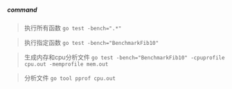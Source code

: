 ##### command
> 执行所有函数 ``go test -bench=".*"``

> 执行指定函数 ``go test -bench="BenchmarkFib10"``

> 生成内存和cpu分析文件 ``go test -bench="BenchmarkFib10" -cpuprofile cpu.out -memprofile mem.out``

> 分析文件 ``go tool pprof cpu.out``